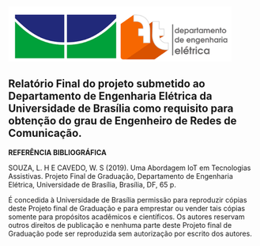 ![Screenshot](tag.png)
## Relatório Final do projeto submetido ao Departamento de Engenharia Elétrica da Universidade de Brasília como requisito para obtenção do grau de Engenheiro de Redes de Comunicação.

**REFERÊNCIA BIBLIOGRÁFICA**

SOUZA, L. H E CAVEDO, W. S (2019). Uma Abordagem IoT em Tecnologias Assistivas. Projeto Final de
Graduação, Departamento de Engenharia Elétrica, Universidade de Brasília, Brasília, DF, 65 p.

É concedida à Universidade de Brasília permissão para reproduzir cópias deste Projeto final de Graduação e
para emprestar ou vender tais cópias somente para propósitos acadêmicos e científicos. Os autores reservam
outros direitos de publicação e nenhuma parte deste Projeto final de Graduação pode ser reproduzida sem
autorização por escrito dos autores.
